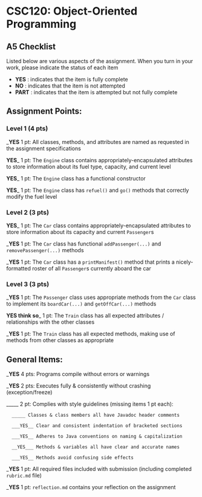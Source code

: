 # CSC120: Object-Oriented Programming
## A5 Checklist

Listed below are various aspects of the assignment.  When you turn in your work, please indicate the status of each item

- **YES** : indicates that the item is fully complete
- **NO** : indicates that the item is not attempted
- **PART** : indicates that the item is attempted but not fully complete


## Assignment Points:

### Level 1 (4 pts)

___YES__ 1 pt: All classes, methods, and attributes are named as requested in the assignment specifications

__YES___ 1 pt: The `Engine` class contains appropriately-encapsulated attributes to store information about its fuel type, capacity, and current level

__YES___ 1 pt: The `Engine` class has a functional constructor

__YES___ 1 pt: The `Engine` class has `refuel()` and `go()` methods that correctly modify the fuel level

### Level 2 (3 pts)

__YES___ 1 pt: The `Car` class contains appropriately-encapsulated attributes to store information about its capacity and current `Passenger`s

___YES__ 1 pt: The `Car` class has functional `addPassenger(...)` and `removePassenger(...)` methods

___YES__ 1 pt: The `Car` class has a `printManifest()` method that prints a nicely-formatted roster of all `Passenger`s currently aboard the car

### Level 3 (3 pts)

___YES__ 1 pt: The `Passenger` class uses appropriate methods from the `Car` class to implement its `boardCar(...)` and `getOffCar(...)` methods

__YES think so___ 1 pt: The `Train` class has all expected attributes / relationships with the other classes

___YES__ 1 pt: The `Train` class has all expected methods, making use of methods from other classes as appropriate



## General Items:

___YES__ 4 pts: Programs compile without errors or warnings

___YES__ 2 pts: Executes fully & consistently without crashing (exception/freeze)

_____ 2 pt: Complies with style guidelines (missing items 1 pt each):

      _____ Classes & class members all have Javadoc header comments

      ___YES__ Clear and consistent indentation of bracketed sections

      ___YES__ Adheres to Java conventions on naming & capitalization

      __YES___ Methods & variables all have clear and accurate names

      ___YES__ Methods avoid confusing side effects

___YES__ 1 pt: All required files included with submission (including completed `rubric.md` file)

___YES__ 1 pt: `reflection.md` contains your reflection on the assignment
